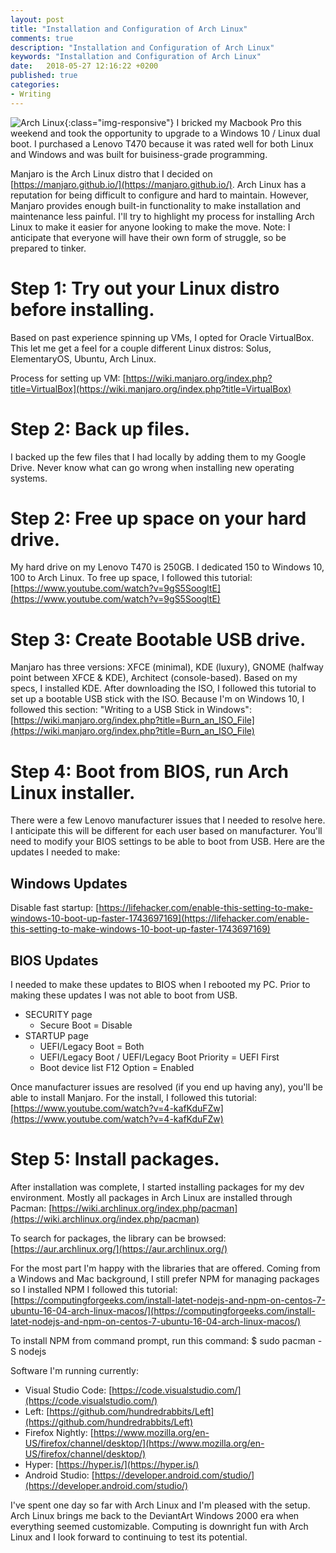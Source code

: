 ```yaml
---
layout: post
title: "Installation and Configuration of Arch Linux"
comments: true
description: "Installation and Configuration of Arch Linux"
keywords: "Installation and Configuration of Arch Linux"
date:   2018-05-27 12:16:22 +0200
published: true
categories:
- Writing
---
```

![Arch Linux](https://uonai.space/images/arch-linux.jpg){:class="img-responsive"}
I bricked my Macbook Pro this weekend and took the opportunity to upgrade to a Windows 10 / Linux dual boot. I purchased a Lenovo T470 because it was rated well for both Linux and Windows and was built for buisiness-grade programming. 

Manjaro is the Arch Linux distro that I decided on [https://manjaro.github.io/](https://manjaro.github.io/). Arch Linux has a reputation for being difficult to configure and hard to maintain. However, Manjaro provides enough built-in functionality to make installation and maintenance less painful. I'll try to highlight my process for installing Arch Linux to make it easier for anyone looking to make the move. Note: I anticipate that everyone will have their own form of struggle, so be prepared to tinker.
 
# Step 1: Try out your Linux distro before installing.
Based on past experience spinning up VMs, I opted for Oracle VirtualBox. This let me get a feel for a couple different Linux distros: Solus, ElementaryOS, Ubuntu, Arch Linux. 

Process for setting up VM: [https://wiki.manjaro.org/index.php?title=VirtualBox](https://wiki.manjaro.org/index.php?title=VirtualBox)

# Step 2: Back up files.
I backed up the few files that I had locally by adding them to my Google Drive. Never know what can go wrong when installing new operating systems.

# Step 2: Free up space on your hard drive.
My hard drive on my Lenovo T470 is 250GB. I dedicated 150 to Windows 10, 100 to Arch Linux. To free up space, I followed this tutorial: [https://www.youtube.com/watch?v=9gS5SoogltE](https://www.youtube.com/watch?v=9gS5SoogltE)

# Step 3: Create Bootable USB drive.
Manjaro has three versions: XFCE (minimal), KDE (luxury), GNOME (halfway point between XFCE & KDE), Architect (console-based). Based on my specs, I installed KDE. After downloading the ISO, I followed this tutorial to set up a bootable USB stick with the ISO. Because I'm on Windows 10, I followed this section: "Writing to a USB Stick in Windows": [https://wiki.manjaro.org/index.php?title=Burn_an_ISO_File](https://wiki.manjaro.org/index.php?title=Burn_an_ISO_File) 

# Step 4: Boot from BIOS, run Arch Linux installer.
There were a few Lenovo manufacturer issues that I needed to resolve here. I anticipate this will be different for each user based on manufacturer. You'll need to modify your BIOS settings to be able to boot from USB. Here are the updates I needed to make:

## Windows Updates
Disable fast startup: [https://lifehacker.com/enable-this-setting-to-make-windows-10-boot-up-faster-1743697169](https://lifehacker.com/enable-this-setting-to-make-windows-10-boot-up-faster-1743697169)

## BIOS Updates
I needed to make these updates to BIOS when I rebooted my PC. Prior to making these updates I was not able to boot from USB.
* SECURITY page
    * Secure Boot = Disable
* STARTUP page
    * UEFI/Legacy Boot = Both
    * UEFI/Legacy Boot / UEFI/Legacy Boot Priority = UEFI First
    * Boot device list F12 Option = Enabled

Once manufacturer issues are resolved (if you end up having any), you'll be able to install Manjaro. For the install, I followed this tutorial: [https://www.youtube.com/watch?v=4-kafKduFZw](https://www.youtube.com/watch?v=4-kafKduFZw)

# Step 5: Install packages. 

After installation was complete, I started installing packages for my dev environment. Mostly all packages in Arch Linux are installed through Pacman: [https://wiki.archlinux.org/index.php/pacman](https://wiki.archlinux.org/index.php/pacman)

To search for packages, the library can be browsed: [https://aur.archlinux.org/](https://aur.archlinux.org/)

For the most part I'm happy with the libraries that are offered. Coming from a Windows and Mac background, I still prefer NPM for managing packages so I installed NPM I followed this tutorial: [https://computingforgeeks.com/install-latet-nodejs-and-npm-on-centos-7-ubuntu-16-04-arch-linux-macos/](https://computingforgeeks.com/install-latet-nodejs-and-npm-on-centos-7-ubuntu-16-04-arch-linux-macos/)

To install NPM from command prompt, run this command: $ sudo pacman -S nodejs

Software I'm running currently:
* Visual Studio Code: [https://code.visualstudio.com/](https://code.visualstudio.com/)
* Left: [https://github.com/hundredrabbits/Left](https://github.com/hundredrabbits/Left)
* Firefox Nightly: [https://www.mozilla.org/en-US/firefox/channel/desktop/](https://www.mozilla.org/en-US/firefox/channel/desktop/)
* Hyper: [https://hyper.is/](https://hyper.is/)
* Android Studio: [https://developer.android.com/studio/](https://developer.android.com/studio/)


I've spent one day so far with Arch Linux and I'm pleased with the setup. Arch Linux brings me back to the DeviantArt Windows 2000 era when everything seemed customizable. Computing is downright fun with Arch Linux and I look forward to continuing to test its potential. 

